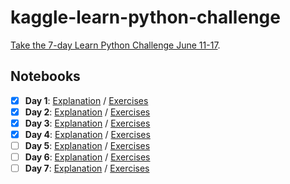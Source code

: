 # kaggle-learn-python-challenge

[Take the 7-day Learn Python Challenge June 11-17](https://www.kaggle.com/getting-started/58301).

## Notebooks

- [x] **Day 1**: [Explanation](https://www.kaggle.com/colinmorris/learn-python-challenge-day-1) / [Exercises](https://www.kaggle.com/colinmorris/learn-python-challenge-day-1-exercises)
- [x] **Day 2**: [Explanation](https://www.kaggle.com/colinmorris/learn-python-challenge-day-2) / [Exercises](https://www.kaggle.com/colinmorris/learn-python-challenge-day-2-exercises)
- [x] **Day 3**: [Explanation](https://www.kaggle.com/colinmorris/learn-python-challenge-day-3) / [Exercises](https://www.kaggle.com/colinmorris/learn-python-challenge-day-3-exercises)
- [x] **Day 4**: [Explanation](https://www.kaggle.com/colinmorris/learn-python-challenge-day-4) / [Exercises](https://www.kaggle.com/colinmorris/learn-python-challenge-day-4-exercises)
- [ ] **Day 5**: [Explanation](https://www.kaggle.com/colinmorris/learn-python-challenge-day-5) / [Exercises](https://www.kaggle.com/colinmorris/learn-python-challenge-day-5-exercises)
- [ ] **Day 6**: [Explanation](https://www.kaggle.com/colinmorris/learn-python-challenge-day-6) / [Exercises](https://www.kaggle.com/colinmorris/learn-python-challenge-day-6-exercises)
- [ ] **Day 7**: [Explanation](https://www.kaggle.com/colinmorris/learn-python-challenge-day-7) / [Exercises](https://www.kaggle.com/colinmorris/learn-python-challenge-day-7-exercises)